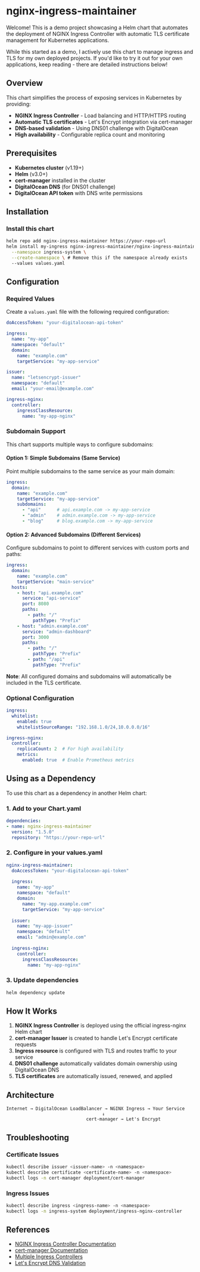 # nginx-ingress-maintainer

Welcome! This is a demo project showcasing a Helm chart that automates the deployment of NGINX Ingress Controller with automatic TLS certificate management for Kubernetes applications. 

While this started as a demo, I actively use this chart to manage ingress and TLS for my own deployed projects. If you'd like to try it out for your own applications, keep reading - there are detailed instructions below!

## Overview

This chart simplifies the process of exposing services in Kubernetes by providing:
- **NGINX Ingress Controller** - Load balancing and HTTP/HTTPS routing
- **Automatic TLS certificates** - Let's Encrypt integration via cert-manager
- **DNS-based validation** - Using DNS01 challenge with DigitalOcean
- **High availability** - Configurable replica count and monitoring

## Prerequisites

- **Kubernetes cluster** (v1.19+)
- **Helm** (v3.0+)
- **cert-manager** installed in the cluster
- **DigitalOcean DNS** (for DNS01 challenge)
- **DigitalOcean API token** with DNS write permissions

## Installation

### Install this chart

```bash
helm repo add nginx-ingress-maintainer https://your-repo-url
helm install my-ingress nginx-ingress-maintainer/nginx-ingress-maintainer \
  --namespace ingress-system \
  --create-namespace \ # Remove this if the namespace already exists
  --values values.yaml
```

## Configuration

### Required Values

Create a `values.yaml` file with the following required configuration:

```yaml
doAccessToken: "your-digitalocean-api-token"

ingress:
  name: "my-app"
  namespace: "default"
  domain:
    name: "example.com"
    targetService: "my-app-service"

issuer:
  name: "letsencrypt-issuer"
  namespace: "default"
  email: "your-email@example.com"

ingress-nginx:
  controller:
    ingressClassResource:
      name: "my-app-nginx"
```

### Subdomain Support

This chart supports multiple ways to configure subdomains:

#### Option 1: Simple Subdomains (Same Service)
Point multiple subdomains to the same service as your main domain:

```yaml
ingress:
  domain:
    name: "example.com"
    targetService: "my-app-service"
    subdomains:
      - "api"      # api.example.com -> my-app-service
      - "admin"    # admin.example.com -> my-app-service
      - "blog"     # blog.example.com -> my-app-service
```

#### Option 2: Advanced Subdomains (Different Services)
Configure subdomains to point to different services with custom ports and paths:

```yaml
ingress:
  domain:
    name: "example.com"
    targetService: "main-service"
  hosts:
    - host: "api.example.com"
      service: "api-service"
      port: 8080
      paths:
        - path: "/"
          pathType: "Prefix"
    - host: "admin.example.com"
      service: "admin-dashboard"
      port: 3000
      paths:
        - path: "/"
          pathType: "Prefix"
        - path: "/api"
          pathType: "Prefix"
```

**Note**: All configured domains and subdomains will automatically be included in the TLS certificate.

### Optional Configuration

```yaml
ingress:
  whitelist:
    enabled: true
    whitelistSourceRange: "192.168.1.0/24,10.0.0.0/16"

ingress-nginx:
  controller:
    replicaCount: 2  # For high availability
    metrics:
      enabled: true  # Enable Prometheus metrics
```

## Using as a Dependency

To use this chart as a dependency in another Helm chart:

### 1. Add to your Chart.yaml

```yaml
dependencies:
- name: nginx-ingress-maintainer
  version: "1.5.0"
  repository: "https://your-repo-url"
```

### 2. Configure in your values.yaml

```yaml
nginx-ingress-maintainer:
  doAccessToken: "your-digitalocean-api-token"
  
  ingress:
    name: "my-app"
    namespace: "default"
    domain:
      name: "my-app.example.com"
      targetService: "my-app-service"
  
  issuer:
    name: "my-app-issuer"
    namespace: "default"
    email: "admin@example.com"
  
  ingress-nginx:
    controller:
      ingressClassResource:
        name: "my-app-nginx"
```

### 3. Update dependencies

```bash
helm dependency update
```

## How It Works

1. **NGINX Ingress Controller** is deployed using the official ingress-nginx Helm chart
2. **cert-manager Issuer** is created to handle Let's Encrypt certificate requests
3. **Ingress resource** is configured with TLS and routes traffic to your service
4. **DNS01 challenge** automatically validates domain ownership using DigitalOcean DNS
5. **TLS certificates** are automatically issued, renewed, and applied

## Architecture

```
Internet → DigitalOcean LoadBalancer → NGINX Ingress → Your Service
                                    ↓
                              cert-manager → Let's Encrypt
```

## Troubleshooting

### Certificate Issues
```bash
kubectl describe issuer <issuer-name> -n <namespace>
kubectl describe certificate <certificate-name> -n <namespace>
kubectl logs -n cert-manager deployment/cert-manager
```

### Ingress Issues
```bash
kubectl describe ingress <ingress-name> -n <namespace>
kubectl logs -n ingress-system deployment/ingress-nginx-controller
```

## References

- [NGINX Ingress Controller Documentation](https://kubernetes.github.io/ingress-nginx/)
- [cert-manager Documentation](https://cert-manager.io/docs/)
- [Multiple Ingress Controllers](https://kubernetes.github.io/ingress-nginx/user-guide/multiple-ingress/)
- [Let's Encrypt DNS Validation](https://letsencrypt.org/docs/challenge-types/#dns-01-challenge)